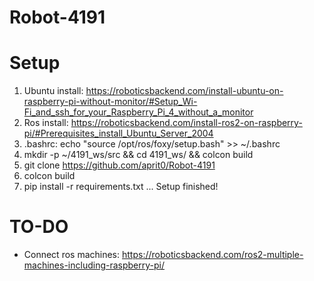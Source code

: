 # Robot-4191

# Setup
1. Ubuntu install: https://roboticsbackend.com/install-ubuntu-on-raspberry-pi-without-monitor/#Setup_Wi-Fi_and_ssh_for_your_Raspberry_Pi_4_without_a_monitor 
2. Ros install: https://roboticsbackend.com/install-ros2-on-raspberry-pi/#Prerequisites_install_Ubuntu_Server_2004 
3. .bashrc: echo "source /opt/ros/foxy/setup.bash" >> ~/.bashrc
4. mkdir -p ~/4191_ws/src && cd 4191_ws/ && colcon build 
5. git clone https://github.com/aprit0/Robot-4191
6. colcon build
7. pip install -r requirements.txt
... Setup finished!


# TO-DO
- Connect ros machines: https://roboticsbackend.com/ros2-multiple-machines-including-raspberry-pi/
